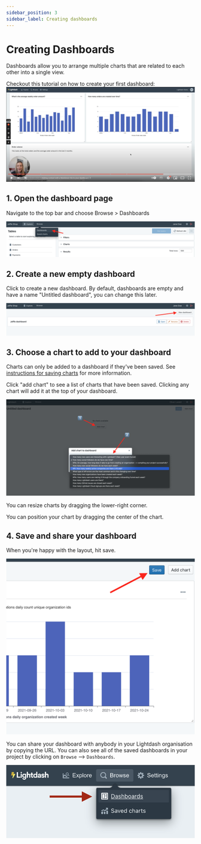 ```yaml
---
sidebar_position: 3
sidebar_label: Creating dashboards
---
```


# Creating Dashboards

Dashboards allow you to arrange multiple charts that are related to each other into a single view.

Checkout this tutorial on how to create your first dashboard:
[![tutorial building first dashboard](./assets/tutorial_building_first_dashboard.png)](https://youtu.be/olFcN8Pui08)

## 1. Open the dashboard page

Navigate to the top bar and choose Browse > Dashboards

![click dashboard](./assets/click_dashboards.png)

## 2. Create a new empty dashboard

Click to create a new dashboard. By default, dashboards are empty and have a name "Untitled dashboard",
you can change this later.

![click new dashboard](./assets/click_new_dashboard.png)

## 3. Choose a chart to add to your dashboard

Charts can only be added to a dashboard if they've been saved. See [instructions for saving charts](./using-explores.mdx) for more
information.

Click "add chart" to see a list of charts that have been saved. Clicking any chart will add it at the top of your
dashboard.

![add chart screenshot](./assets/add_chart_screenshot.png)

You can resize charts by dragging the lower-right corner.

You can position your chart by dragging the center of the chart.

## 4. Save and share your dashboard

When you're happy with the layout, hit save.

![click save chart](./assets/click_save_chart.png)

You can share your dashboard with anybody in your Lightdash organisation by copying the URL. You can also see all of the saved dashboards in your project by clicking on `Browse` --> `Dashboards`.

![browse dashboards](./assets/browse-dashboards.png)
